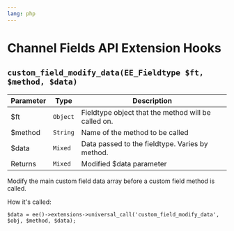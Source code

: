 ```yaml
---
lang: php
---
```


<!--
    This source file is part of the open source project
    ExpressionEngine User Guide (https://github.com/ExpressionEngine/ExpressionEngine-User-Guide)

    @link      https://expressionengine.com/
    @copyright Copyright (c) 2003-2020, Packet Tide, LLC (https://packettide.com)
    @license   https://expressionengine.com/license Licensed under Apache License, Version 2.0
-->

# Channel Fields API Extension Hooks

## `custom_field_modify_data(EE_Fieldtype $ft, $method, $data)`

| Parameter | Type     | Description                                         |
| --------- | -------- | --------------------------------------------------- |
| \$ft      | `Object` | Fieldtype object that the method will be called on. |
| \$method  | `String` | Name of the method to be called                     |
| \$data    | `Mixed`  | Data passed to the fieldtype. Varies by method.     |
| Returns   | `Mixed`  | Modified \$data parameter                           |

Modify the main custom field data array before a custom field method is called.

How it's called:

    $data = ee()->extensions->universal_call('custom_field_modify_data', $obj, $method, $data);
